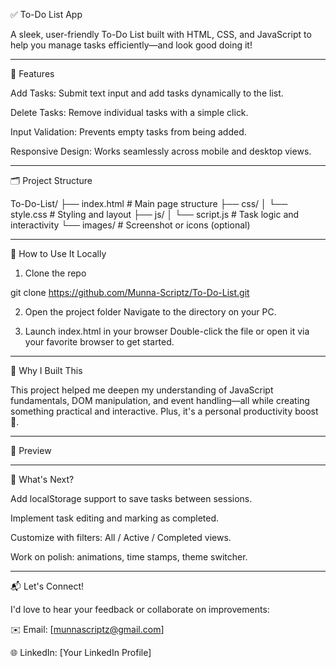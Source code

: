 ✅ To-Do List App

A sleek, user-friendly To-Do List built with HTML, CSS, and JavaScript to help you manage tasks efficiently—and look good doing it!


---

🌟 Features

Add Tasks: Submit text input and add tasks dynamically to the list.

Delete Tasks: Remove individual tasks with a simple click.

Input Validation: Prevents empty tasks from being added.

Responsive Design: Works seamlessly across mobile and desktop views.



---

🗂 Project Structure

To-Do-List/
├── index.html         # Main page structure
├── css/
│   └── style.css      # Styling and layout
├── js/
│   └── script.js      # Task logic and interactivity
└── images/            # Screenshot or icons (optional)


---

🚀 How to Use It Locally

1. Clone the repo

git clone https://github.com/Munna-Scriptz/To-Do-List.git


2. Open the project folder
Navigate to the directory on your PC.


3. Launch index.html in your browser
Double-click the file or open it via your favorite browser to get started.




---

🎨 Why I Built This

This project helped me deepen my understanding of JavaScript fundamentals, DOM manipulation, and event handling—all while creating something practical and interactive. Plus, it's a personal productivity boost 💪.


---

📸 Preview



---

🔧 What's Next?

Add localStorage support to save tasks between sessions.

Implement task editing and marking as completed.

Customize with filters: All / Active / Completed views.

Work on polish: animations, time stamps, theme switcher.



---

📬 Let's Connect!

I'd love to hear your feedback or collaborate on improvements:

✉️ Email: [munnascriptz@gmail.com]

🌐 LinkedIn: [Your LinkedIn Profile]
